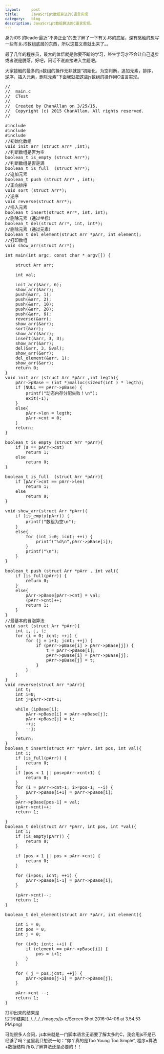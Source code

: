 ```yaml
---
layout:     post
title:      JavaScript数组算法的C语言实现
category:   blog
description: JavaScript数组算法的C语言实现。
---
```

身为iOS 的leader最近“不务正业”的去了解了一下有关JS的底层，深有感触的想写一些有关JS数组底层的东西，所以这篇文章就出来了。。

最了几年的程序员，最大的体悟就是你要不断的学习，终生学习才不会让自己退步或者说是脱落。好吧，闲话不说直接进入主题吧。

大家接触的最多的js数组的操作无非就是“初始化，为空判断，追加元素，排序，逆序，插入元素，删除元素”下面我就把这些js数组的操作用C语言实现。

<pre class="prettyprint">
//
//  main.c
//  CTest
//
//  Created by ChanAllan on 3/25/15.
//  Copyright (c) 2015 ChanAllan. All rights reserved.
//

#include <stdio.h>
#include <stdlib.h>
#include <malloc.h>
//初始化数组
void init_arr (struct Arr* ,int);
//判断数组是否为空
boolean_t is_empty (struct Arr*);
//判断数组是否是满
boolean_t is_full  (struct Arr*);
//追加元素
boolean_t push (struct Arr* , int);
//正向排序
void sort (struct Arr*);
//逆序
void reverse(struct Arr*);
//插入元素
boolean_t insert(struct Arr*, int, int);
//删除元素（通过坐标）
boolean_t del(struct Arr*, int, int*);
//删除元素（通过元素）
boolean_t del_element(struct Arr *pArr, int element);
//打印数组
void show_arr(struct Arr*);

int main(int argc, const char * argv[]) {
    
    struct Arr arr;
    
    int val;
    
    init_arr(&arr, 6);
    show_arr(&arr);
    push(&arr, 1); 
    push(&arr, 2);
    push(&arr, 10);
    push(&arr, 20);
    push(&arr, 6);
    reverse(&arr);
    show_arr(&arr);
    sort(&arr);
    show_arr(&arr);
    insert(&arr, 3, 3);
    show_arr(&arr);
    del(&arr, 3, &val);
    show_arr(&arr);
    del_element(&arr, 1);
    show_arr(&arr);
    return 0;
}
void init_arr (struct Arr *pArr ,int legth){
    pArr->pBase = (int *)malloc(sizeof(int ) * legth);
    if (NULL == pArr->pBase) {
        printf("动态内存分配失败！\n");
        exit(-1);
    }
    else{
        pArr->len = legth;
        pArr->cnt = 0;
    }
    return;
}

boolean_t is_empty (struct Arr *pArr){
    if (0 == pArr->cnt)
        return 1;
    else
        return 0;
}

boolean_t is_full  (struct Arr *pArr){
    if (pArr->cnt == pArr->len)
        return 1;
    else
        return 0;
}

void show_arr(struct Arr *pArr){
    if (is_empty(pArr)) {
        printf("数组为空\n");
    }
    else{
        for (int i=0; i<pArr->cnt; ++i) {
            printf("%d\n",pArr->pBase[i]);
        }
        printf("\n");
    }
}

boolean_t push (struct Arr *pArr , int val){
    if (is_full(pArr)) {
        return 0;
    }
    else{
        pArr->pBase[pArr->cnt] = val;
        (pArr->cnt)++;
        return 1;
    }
}
//最基本的冒泡算法
void sort (struct Arr *pArr){
    int i, j, t;
    for (i = 0; i<pArr->cnt; ++i) {
        for (j = i+1; j<pArr->cnt; ++j) {
            if (pArr->pBase[i] > pArr->pBase[j]) {
                t = pArr->pBase[i];
                pArr->pBase[i] = pArr->pBase[j];
                pArr->pBase[j] = t;
            }
        }
    }
}
void reverse(struct Arr *pArr){
    int t;
    int i=0;
    int j=pArr->cnt-1;
    
    while (i<j) {
        t = pArr->pBase[i];
        pArr->pBase[i] = pArr->pBase[j];
        pArr->pBase[j] = t;
        ++i;
        --j;
    }
    return;
}
boolean_t insert(struct Arr *pArr, int pos, int val){
    int i;
    if (is_full(pArr)) {
        return 0;
    }
    if (pos < 1 || pos>pArr->cnt+1) {
        return 0;
    }
    for (i = pArr->cnt-1; i>=pos-1; --i) {
        pArr->pBase[i+1] = pArr->pBase[i];
    }
    pArr->pBase[pos-1] = val;
    (pArr->cnt)++;
    return 1;

}
boolean_t del(struct Arr *pArr, int pos, int *val){
    int i;
    if (is_empty(pArr)) {
        return 0;
    }
    
    if (pos < 1 || pos > pArr->cnt) {
        return 0;
    }
    
    for (i=pos; i<pArr->cnt; ++i) {
        pArr->pBase[i-1] = pArr->pBase[i];
    }
    
    (pArr->cnt)--;
    return 1;
}

boolean_t del_element(struct Arr *pArr, int element){

    int i = 0;
    int pos = 0;
    int j = 0;
    
    for (i=0; i<pArr->cnt; ++i) {
        if (element == pArr->pBase[i]) {
            pos = i+1;
        }
    }
    
    for ( j = pos;j<pArr->cnt; ++j) {
        pArr->pBase[j-1] = pArr->pBase[j];
    }
    
    pArr->cnt --;
    return 1;
}
</pre>


打印出来的结果是   
![打印结果](../../../../images/js-c/Screen Shot 2016-04-06 at 3.54.53 PM.png)

可能很多人会问，js本来就是一门脚本语言无语要了解太多的C，我会用js不是已经够了吗？这里我只想说一句：“你丫真的是Too Young Too Simple”, 程序=算法+数据结构 所以了解算法还是必要的！！